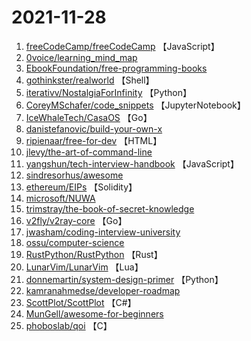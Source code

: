 # 2021-11-28

1. [freeCodeCamp/freeCodeCamp](https://github.com/freeCodeCamp/freeCodeCamp) 【JavaScript】
2. [0voice/learning_mind_map](https://github.com/0voice/learning_mind_map) 
3. [EbookFoundation/free-programming-books](https://github.com/EbookFoundation/free-programming-books) 
4. [gothinkster/realworld](https://github.com/gothinkster/realworld) 【Shell】
5. [iterativv/NostalgiaForInfinity](https://github.com/iterativv/NostalgiaForInfinity) 【Python】
6. [CoreyMSchafer/code_snippets](https://github.com/CoreyMSchafer/code_snippets) 【JupyterNotebook】
7. [IceWhaleTech/CasaOS](https://github.com/IceWhaleTech/CasaOS) 【Go】
8. [danistefanovic/build-your-own-x](https://github.com/danistefanovic/build-your-own-x) 
9. [ripienaar/free-for-dev](https://github.com/ripienaar/free-for-dev) 【HTML】
10. [jlevy/the-art-of-command-line](https://github.com/jlevy/the-art-of-command-line) 
11. [yangshun/tech-interview-handbook](https://github.com/yangshun/tech-interview-handbook) 【JavaScript】
12. [sindresorhus/awesome](https://github.com/sindresorhus/awesome) 
13. [ethereum/EIPs](https://github.com/ethereum/EIPs) 【Solidity】
14. [microsoft/NUWA](https://github.com/microsoft/NUWA) 
15. [trimstray/the-book-of-secret-knowledge](https://github.com/trimstray/the-book-of-secret-knowledge) 
16. [v2fly/v2ray-core](https://github.com/v2fly/v2ray-core) 【Go】
17. [jwasham/coding-interview-university](https://github.com/jwasham/coding-interview-university) 
18. [ossu/computer-science](https://github.com/ossu/computer-science) 
19. [RustPython/RustPython](https://github.com/RustPython/RustPython) 【Rust】
20. [LunarVim/LunarVim](https://github.com/LunarVim/LunarVim) 【Lua】
21. [donnemartin/system-design-primer](https://github.com/donnemartin/system-design-primer) 【Python】
22. [kamranahmedse/developer-roadmap](https://github.com/kamranahmedse/developer-roadmap) 
23. [ScottPlot/ScottPlot](https://github.com/ScottPlot/ScottPlot) 【C#】
24. [MunGell/awesome-for-beginners](https://github.com/MunGell/awesome-for-beginners) 
25. [phoboslab/qoi](https://github.com/phoboslab/qoi) 【C】
